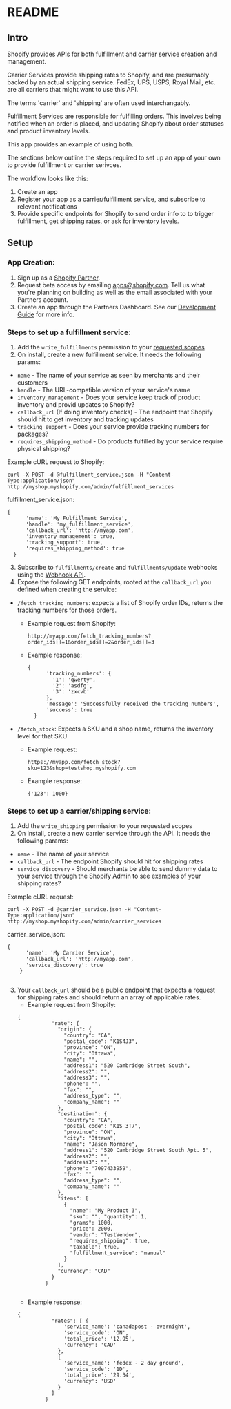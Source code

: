 # README

## Intro

Shopify provides APIs for both fulfillment and carrier service creation and management.

Carrier Services provide shipping rates to Shopify, and are presumably backed by an actual shipping service. FedEx, UPS, USPS, Royal Mail, etc. are all carriers that might want to use this API.

The terms 'carrier' and 'shipping' are often used interchangably.

Fulfillment Services are responsible for fulfilling orders. This involves being notified when an order is placed, and updating Shopify about order statuses and product inventory levels.

This app provides an example of using both.

The sections below outline the steps required to set up an app of your own to provide fulfillment or carrier serivces.

The workflow looks like this:
1. Create an app
2. Register your app as a carrier/fulfillment service, and subscribe to relevant notifications
3. Provide specific endpoints for Shopify to send order info to to trigger fulfillment, get shipping rates, or ask for inventory levels.

## Setup  

### App Creation:

1. Sign up as a [Shopify Partner](http://partners.shopify.com).
2. Request beta access by emailing [apps@shopify.com](mailto:apps@shopify.com). Tell us what you're planning on building as well as the email associated with your Partners account.
3. Create an app through the Partners Dashboard. See our [Development Guide](http://wiki.shopify.com/Shopify_App_Development) for more info.

### Steps to set up a fulfillment service:

1. Add the `write_fulfillments` permission to your [requested scopes](http://api.shopify.com/authentication.html)
2. On install, create a new fulfillment service. It needs the following params:

  * `name` - The name of your service as seen by merchants and their customers
  * `handle` - The URL-compatible version of your service's name
  * `inventory_management` - Does your service keep track of product inventory and provid updates to Shopify?
  * `callback_url` (If doing inventory checks) - The endpoint that Shopify should hit to get inventory and tracking updates
  * `tracking_support` - Does your service provide tracking numbers for packages?
  * `requires_shipping_method` - Do products fulfilled by your service require physical shipping?

  Example cURL request to Shopify:

  `curl -X POST -d @fulfillment_service.json -H "Content-Type:application/json"
  http://myshop.myshopify.com/admin/fulfillment_services`

  fulfillment_service.json:
  <pre><code>{
      'name': 'My Fulfillment Service',
      'handle': 'my_fulfillment_service',
      'callback_url': 'http://myapp.com',
      'inventory_management': true,
      'tracking_support': true,
      'requires_shipping_method': true
  }</code></pre>
3. Subscribe to `fulfillments/create` and `fulfillments/update` webhooks using the [Webhook API](http://api.shopify.com/webhook.html).
4. Expose the following GET endpoints, rooted at the `callback_url` you defined when creating the service:
  * `/fetch_tracking_numbers`: expects a list of Shopify order IDs, returns the tracking numbers for those orders.
      * Example request from Shopify:

          `http://myapp.com/fetch_tracking_numbers?order_ids[]=1&order_ids[]=2&order_ids[]=3`

      * Example response:

          <pre><code>{
              'tracking_numbers': {
                '1': 'qwerty',
                '2': 'asdfg',
                '3': 'zxcvb'
              },
              'message': 'Successfully received the tracking numbers',
              'success': true
          }</code></pre>
  * `/fetch_stock`: Expects a SKU and a shop name, returns the inventory level for that SKU
      * Example request:

          `https://myapp.com/fetch_stock?sku=123&shop=testshop.myshopify.com`

      * Example response:

          `{'123': 1000}`

### Steps to set up a carrier/shipping service:

1. Add the `write_shipping` permission to your requested scopes
2. On install, create a new carrier service through the API. It needs the following params:
  * `name` - The name of your service
  * `callback_url` - The endpoint Shopify should hit for shipping rates
  * `service_discovery` - Should merchants be able to send dummy data to your service through the Shopify Admin to see examples of your shipping rates?

  Example cURL request:

  `curl -X POST -d @carrier_service.json -H "Content-Type:application/json"
  http://myshop.myshopify.com/admin/carrier_services`

  carrier_service.json:
  <pre><code>{
      'name': 'My Carrier Service',
      'callback_url': 'http://myapp.com',
      'service_discovery': true
    }
  </code></pre>
3. Your `callback_url` should be a public endpoint that expects a request for shipping rates and should return an array of applicable rates.
      * Example request from Shopify:
      <pre><code>{
              "rate": {
                "origin": {
                  "country": "CA", 
                  "postal_code": "K1S4J3", 
                  "province": "ON", 
                  "city": "Ottawa", 
                  "name": "", 
                  "address1": "520 Cambridge Street South", 
                  "address2": "", 
                  "address3": "", 
                  "phone": "", 
                  "fax": "", 
                  "address_type": "", 
                  "company_name": ""
                }, 
                "destination": {
                  "country": "CA", 
                  "postal_code": "K1S 3T7", 
                  "province": "ON", 
                  "city": "Ottawa", 
                  "name": "Jason Normore", 
                  "address1": "520 Cambridge Street South Apt. 5", 
                  "address2": "", 
                  "address3": "", 
                  "phone": "7097433959", 
                  "fax": "", 
                  "address_type": "", 
                  "company_name": ""
                }, 
                "items": [
                  {
                    "name": "My Product 3", 
                    "sku": "", "quantity": 1, 
                    "grams": 1000, 
                    "price": 2000, 
                    "vendor": "TestVendor", 
                    "requires_shipping": true, 
                    "taxable": true, 
                    "fulfillment_service": "manual"
                  }
                ], 
                "currency": "CAD"
              }
            }
      </code></pre>
      * Example response:
      <pre><code>{
              "rates": [ {
                  'service_name': 'canadapost - overnight',
                  'service_code': 'ON',
                  'total_price': '12.95',
                  'currency': 'CAD'
                },
                {
                  'service_name': 'fedex - 2 day ground',
                  'service_code': '1D',
                  'total_price': '29.34',
                  'currency': 'USD'
                }
              ]
            }
      </code></pre>